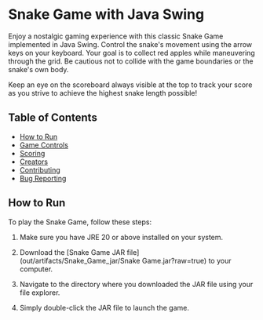 # Snake Game with Java Swing

Enjoy a nostalgic gaming experience with this classic Snake Game implemented in Java Swing. Control the snake's movement using the arrow keys on your keyboard. Your goal is to collect red apples while maneuvering through the grid. Be cautious not to collide with the game boundaries or the snake's own body.

Keep an eye on the scoreboard always visible at the top to track your score as you strive to achieve the highest snake length possible!

## Table of Contents

- [How to Run](#how-to-run)
- [Game Controls](#game-controls)
- [Scoring](#scoring)
- [Creators](#creators)
- [Contributing](#contributing)
- [Bug Reporting](#bug-reporting)

## How to Run

To play the Snake Game, follow these steps:

1. Make sure you have JRE 20 or above installed on your system.

2. Download the [Snake Game JAR file](out/artifacts/Snake_Game_jar/Snake Game.jar?raw=true) to your computer.

3. Navigate to the directory where you downloaded the JAR file using your file explorer.

4. Simply double-click the JAR file to launch the game.

